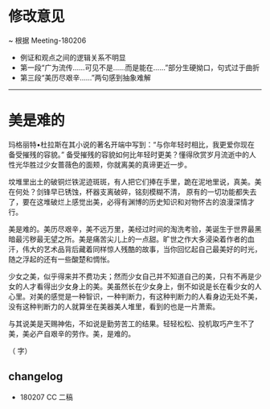 # 修改意见
~ 根据 Meeting-180206 

- 例证和观点之间的逻辑关系不明显
- 第一段“广为流传……可见不是……而是能在……”部分生硬拗口，句式过于曲折
- 第三段“美历尽艰辛……”两句感到抽象难解

---
# 美是难的

玛格丽特•杜拉斯在其小说的著名开端中写到：“与你年轻时相比，我更爱你现在备受摧残的容貌。” 备受摧残的容貌如何比年轻时更美？懂得欣赏岁月流逝中的人性光华胜过少女蔷薇色的面颊，你就离美的真谛更近一步。

坟堆里出土的破铜烂铁泥迹斑斑，有人把它们捧在手里，跪在泥地里说，真美。美在何处？剑锋早已锈蚀，杯器支离破碎，铭刻模糊不清， 原有的一切功能都失去了，要在这堆破烂上感觉出美，必得有渊博的历史知识和对物怀古的浪漫深情才行。

美是难的。美历尽艰辛，美不远万里，美经过时间的淘洗考验，美诞生于世界最黑暗最污秽最无望之所。美是痛苦尖儿上的一点甜。旷世之作大多浸染着作者的血汗，伟大的艺术品背后藏着同样惊人残酷的故事，当你回忆起自己最美好的时光，随之浮起的还有一些酸楚和惆怅。

少女之美，似乎得来并不费功夫；然而少女自己并不知道自己的美，只有不再是少女的人才看得出少女身上的美。美虽然长在少女身上，倒不如说是长在看少女的人心里。对美的感觉是一种智识，一种判断力，有这种判断力的人看身边无处不美，没有这种判断力的人就算坐在美器美人堆里，看到的也是一片萧索。

与其说美是天赐神佑，不如说是勤劳苦工的结果。轻轻松松、投机取巧产生不了美，美必产自艰辛的劳作。美，是难的。

（   字）

## changelog

- 180207 CC 二稿
